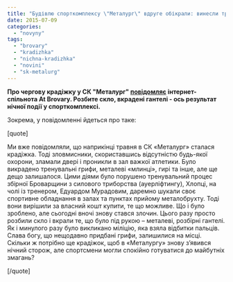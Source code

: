 ```yaml
---
title: "Будівлю спорткомплексу \"Металург\" вдруге обікрали: винесли тренувальний інвентар"
date: 2015-07-09
categories: 
  - "novyny"
tags: 
  - "brovary"
  - "kradizhka"
  - "nichna-kradizhka"
  - "novini"
  - "sk-metalurg"
---
```


**Про чергову крадіжку у СК "Металург" [повідомляє](https://www.facebook.com/atbrovary/posts/1465770723738887?__mref=message_bubble) інтернет-спільнота At Brovary. Розбите скло, вкрадені гантелі - ось результат нічної події у спорткомплексі.**

Зокрема, у повідомленні йдеться про таке:

\[quote\]

Ми вже повідомляли, що наприкінці травня в СК «Металург» сталася крадіжка. Тоді зловмисники, скориставшись відсутністю будь-якої охорони, зламали двері і проникли в зал важкої атлетики. Було викрадено тренувальні грифи, металеві «млинці», гирі та інше, але ще дещо залишалося. Цими діями було порушено тренувальний процес збірної Броварщини з силового триборства (ауерліфтингу), Хлопці, на чолі із тренером, Едуардом Мурадовим, даремно шукали своє спортивне обладнання в залах та пунктах прийому металобрухту. Тоді вони вирішили за власний кошт купити, те що можливе. Що і було зроблено, але сьогодні вночі знову стався злочин. Цього разу просто розбили скло і вкрали те, що було під рукою – металеві, розбірні гантелі. Як і минулого разу було викликано міліцію, яка взяла відбитки пальців. Слава богу, що нещодавно придбані грифи, залишилися на місці. Скільки ж потрібно ще крадіжок, щоб в «Металургу» знову з’явився нічний сторож, але спортсмени могли спокійно готуватися до майбутніх змагань?

\[/quote\]
